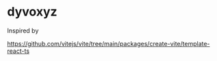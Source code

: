 # dyvoxyz

Inspired by

https://github.com/vitejs/vite/tree/main/packages/create-vite/template-react-ts